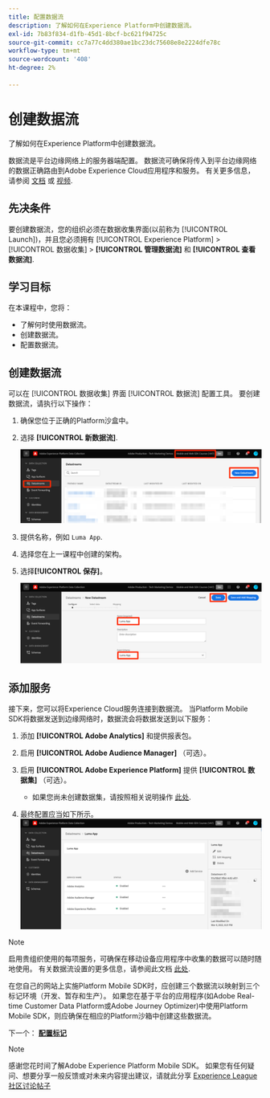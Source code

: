 ```yaml
---
title: 配置数据流
description: 了解如何在Experience Platform中创建数据流。
exl-id: 7b83f834-d1fb-45d1-8bcf-bc621f94725c
source-git-commit: cc7a77c4dd380ae1bc23dc75608e8e2224dfe78c
workflow-type: tm+mt
source-wordcount: '408'
ht-degree: 2%

---
```


# 创建数据流

了解如何在Experience Platform中创建数据流。

数据流是平台边缘网络上的服务器端配置。  数据流可确保将传入到平台边缘网络的数据正确路由到Adobe Experience Cloud应用程序和服务。 有关更多信息，请参阅 [文档](https://experienceleague.adobe.com/docs/experience-platform/edge/fundamentals/datastreams.html) 或 [视频](https://experienceleague.adobe.com/docs/platform-learn/data-collection/edge-network/configure-datastreams.html?lang=zh-Hans).

## 先决条件

要创建数据流，您的组织必须在数据收集界面(以前称为 [!UICONTROL Launch])，并且您必须拥有 [!UICONTROL Experience Platform] > [!UICONTROL 数据收集] > **[!UICONTROL 管理数据流]** 和 **[!UICONTROL 查看数据流]**.

## 学习目标

在本课程中，您将：

* 了解何时使用数据流。
* 创建数据流。
* 配置数据流。

## 创建数据流

可以在 [!UICONTROL 数据收集] 界面 [!UICONTROL 数据流] 配置工具。 要创建数据流，请执行以下操作：

1. 确保您位于正确的Platform沙盒中。
1. 选择 **[!UICONTROL 新数据流]**.

   ![数据流主页](assets/mobile-datastream-new.png)

1. 提供名称，例如 `Luma App`.
1. 选择您在上一课程中创建的架构。
1. 选择&#x200B;**[!UICONTROL 保存]**。

   ![新数据流](assets/mobile-datastream-name.png)


## 添加服务

接下来，您可以将Experience Cloud服务连接到数据流。 当Platform Mobile SDK将数据发送到边缘网络时，数据流会将数据发送到以下服务：

1. 添加 **[!UICONTROL Adobe Analytics]** 和提供报表包。

1. 启用 **[!UICONTROL Adobe Audience Manager]** （可选）。

1. 启用 **[!UICONTROL Adobe Experience Platform]** 提供 **[!UICONTROL 数据集]** （可选）。
   * 如果您尚未创建数据集，请按照相关说明操作 [此处](platform.md).

1. 最终配置应当如下所示。
   ![数据流设置](assets/mobile-datastream-settings.png)


>[!NOTE]
>
>启用贵组织使用的每项服务，可确保在移动设备应用程序中收集的数据可以随时随地使用。 有关数据流设置的更多信息，请参阅此文档 [此处](https://experienceleague.adobe.com/docs/experience-platform/edge/fundamentals/datastreams.html#adobe-experience-platform-settings).

在您自己的网站上实施Platform Mobile SDK时，应创建三个数据流以映射到三个标记环境（开发、暂存和生产）。 如果您在基于平台的应用程序(如Adobe Real-time Customer Data Platform或Adobe Journey Optimizer)中使用Platform Mobile SDK，则应确保在相应的Platform沙箱中创建这些数据流。

下一个： **[配置标记](configure-tags.md)**

>[!NOTE]
>
>感谢您花时间了解Adobe Experience Platform Mobile SDK。 如果您有任何疑问、想要分享一般反馈或对未来内容提出建议，请就此分享 [Experience League社区讨论帖子](https://experienceleaguecommunities.adobe.com/t5/adobe-experience-platform-launch/tutorial-discussion-implement-adobe-experience-cloud-in-mobile/td-p/443796)
